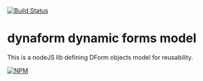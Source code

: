[![Build Status](https://travis-ci.org/teraxas/dform-model.svg?branch=master)](https://travis-ci.org/teraxas/dform-model)

# dynaform dynamic forms model

This is a nodeJS lib defining DForm objects model for reusability.

[![NPM](https://nodei.co/npm/dynaform-model.png)](https://www.npmjs.com/package/dform-model)

